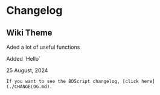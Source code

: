 # Changelog

<div class="changelog">
  <h2 id="august">Wiki Theme</h2>
  <p>Aded a lot of useful functions</p>
  <div id="changeContent">
    <p>Added `Hello`</p>
  </div>
  <p id="version">25 August, 2024</p>
</div>

```admonish abstract title="BDScript Changelog"
If you want to see the BDScript changelog, [click here](./CHANGELOG.md).
```
